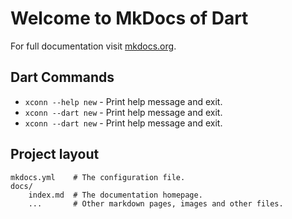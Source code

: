 # Welcome to MkDocs of Dart

For full documentation visit [mkdocs.org](https://www.mkdocs.org).

## Dart Commands

* `xconn --help new` - Print help message and exit.
* `xconn --dart new` - Print help message and exit.
* `xconn --dart new` - Print help message and exit.

## Project layout

    mkdocs.yml    # The configuration file.
    docs/
        index.md  # The documentation homepage.
        ...       # Other markdown pages, images and other files.
